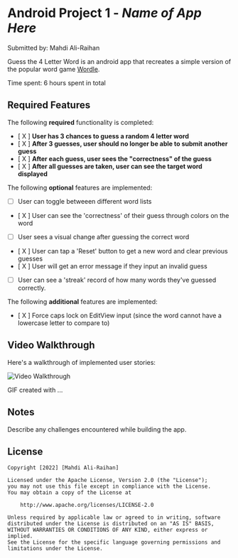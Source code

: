 # Android Project 1 - *Name of App Here*

Submitted by: Mahdi Ali-Raihan

Guess the 4 Letter Word is an android app that recreates a simple version of the popular word game [Wordle](https://www.nytimes.com/games/wordle/index.html). 

Time spent: 6 hours spent in total

## Required Features

The following **required** functionality is completed:

- [ X ] **User has 3 chances to guess a random 4 letter word**
- [ X ] **After 3 guesses, user should no longer be able to submit another guess**
- [ X ] **After each guess, user sees the "correctness" of the guess**
- [ X ] **After all guesses are taken, user can see the target word displayed**

The following **optional** features are implemented:

- [ ] User can toggle betweeen different word lists
- [ X ] User can see the 'correctness' of their guess through colors on the word 
- [ ] User sees a visual change after guessing the correct word
- [ X ] User can tap a 'Reset' button to get a new word and clear previous guesses
- [ X ] User will get an error message if they input an invalid guess
- [ ] User can see a 'streak' record of how many words they've guessed correctly.

The following **additional** features are implemented:

* [ X ] Force caps lock on EditView input (since the word cannot have a lowercase letter to compare to)

## Video Walkthrough

Here's a walkthrough of implemented user stories:

<img src='http://i.imgur.com/link/to/your/gif/file.gif' title='Video Walkthrough' width='' alt='Video Walkthrough' />

<!-- Replace this with whatever GIF tool you used! -->
GIF created with ...  
<!-- Recommended tools:
[Kap](https://getkap.co/) for macOS
[ScreenToGif](https://www.screentogif.com/) for Windows
[peek](https://github.com/phw/peek) for Linux. -->

## Notes

Describe any challenges encountered while building the app.

## License

    Copyright [2022] [Mahdi Ali-Raihan]

    Licensed under the Apache License, Version 2.0 (the "License");
    you may not use this file except in compliance with the License.
    You may obtain a copy of the License at

        http://www.apache.org/licenses/LICENSE-2.0

    Unless required by applicable law or agreed to in writing, software
    distributed under the License is distributed on an "AS IS" BASIS,
    WITHOUT WARRANTIES OR CONDITIONS OF ANY KIND, either express or implied.
    See the License for the specific language governing permissions and
    limitations under the License.
